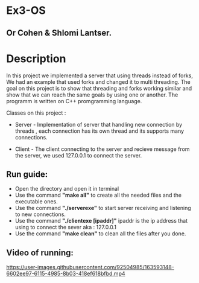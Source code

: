 # Ex3-OS
## Or Cohen & Shlomi Lantser.

# Description
In this project we implemented a server that using threads instead of forks,
We had an example that used forks and changed it to multi threading.
The goal on this project is to show that threading and forks working similar and show that we can reach the same goals by using one or another.
The programm is written on C++ promgramming language.

Classes on this project :
                  
* Server - Implementation of server that handling new connection by threads , each connection has its own thread and its supports many connections.
                  
* Client - The client connecting to the server and recieve message from the server, we used 127.0.0.1 to connect the server.
                 
## Run guide:

* Open the directory and open it in terminal
* Use the command **"make all"** to create all the needed files and the executable ones.
* Use the command **"./serverexe"** to start server receiving and listening to new connections.
* Use the command **"./clientexe [ipaddr]"** ipaddr is the ip address that using to connect the sever aka : 127.0.0.1
* Use the command **"make clean"** to clean all the files after you done.


## Video of running:

https://user-images.githubusercontent.com/92504985/163593148-6602ee97-6115-4985-8b03-418ef618bfbd.mp4

        
                 
